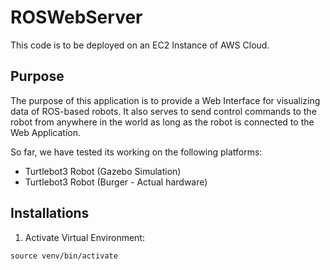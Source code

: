 # ROSWebServer

This code is to be deployed on an EC2 Instance of AWS Cloud.

## Purpose

The purpose of this application is to provide a Web Interface for visualizing data of ROS-based robots. It also serves to send control commands to the robot from anywhere in the world as long as the robot is connected to the Web Application.

So far, we have tested its working on the following platforms:
- Turtlebot3 Robot (Gazebo Simulation)
- Turtlebot3 Robot (Burger - Actual hardware)

## Installations

1. Activate Virtual Environment:
```shell
source venv/bin/activate
```

